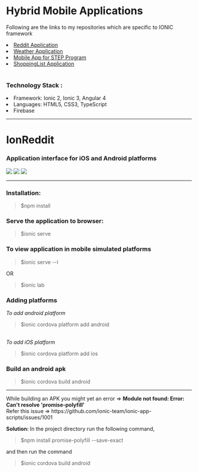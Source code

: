 # Hybrid Mobile Applications
Following are the links to my repositories which are specific to IONIC framework
<li><a href ="https://github.com/patilankita79/Hybrid-Mobile-Applications/tree/master/ionreddit"> Reddit Application </a></li>
<li> <a href ="https://github.com/patilankita79/WeatherApp">Weather Application</a>
</li>
<li><a href="https://github.com/patilankita79/MobileAppForScienceAndTechnologyEntryProgram" >Mobile App for STEP Program </a></li>
<li><a href="https://github.com/patilankita79/Ionic3-ShoppingListMobileApplication" >ShoppingList Application </a></li>
<br/>
<h3>Technology Stack :</h3>
<li>Framework: Ionic 2, Ionic 3, Angular 4</li>
<li>Languages: HTML5, CSS3, TypeScript </li>
<li> Firebase</li>

<hr>
<h1>IonReddit</h1>
<h3>Application interface for iOS and Android platforms</h3>
<img src="https://github.com/patilankita79/HybridMobileApplications/blob/master/Screenshots_IonReddit/Screenshot%202017-09-14%2011.58.03.png" />
<img src="https://github.com/patilankita79/HybridMobileApplications/blob/master/Screenshots_IonReddit/Screenshot%202017-09-14%2011.58.18.png" />
<img src="https://github.com/patilankita79/HybridMobileApplications/blob/master/Screenshots_IonReddit/Screenshot%202017-09-14%2011.59.04.png" />
<hr>
<h3>Installation: </h3>
<blockquote>$npm install</blockquote>

<h3>Serve the application to browser: </h3>
<blockquote>$ionic serve</blockquote>


<h3>To view application in mobile simulated platforms</h3>
<blockquote>$ionic serve --l</blockquote>
OR
<blockquote>$ionic lab</blockquote>

<h3>Adding platforms </h3>

<i>To add android platform</i><br/>
<blockquote>$ionic cordova platform add android</blockquote>
<br/>
<i>To add iOS platform</i><br/>
<blockquote>$ionic cordova platform add ios</blockquote>
<h3>Build an android apk</h3>
<blockquote>$ionic cordova build android</blockquote>
<hr> 
While building an APK you might yet an error => <strong>Module not found: Error: Can't resolve 'promise-polyfill' </strong><br>
Refer this issue => https://github.com/ionic-team/ionic-app-scripts/issues/1001

<b>Solution: </b>
In the project directory run the following command,
<blockquote>$npm install promise-polyfill --save-exact</blockquote>

and then run the command
<blockquote>$ionic cordova build android</blockquote>



